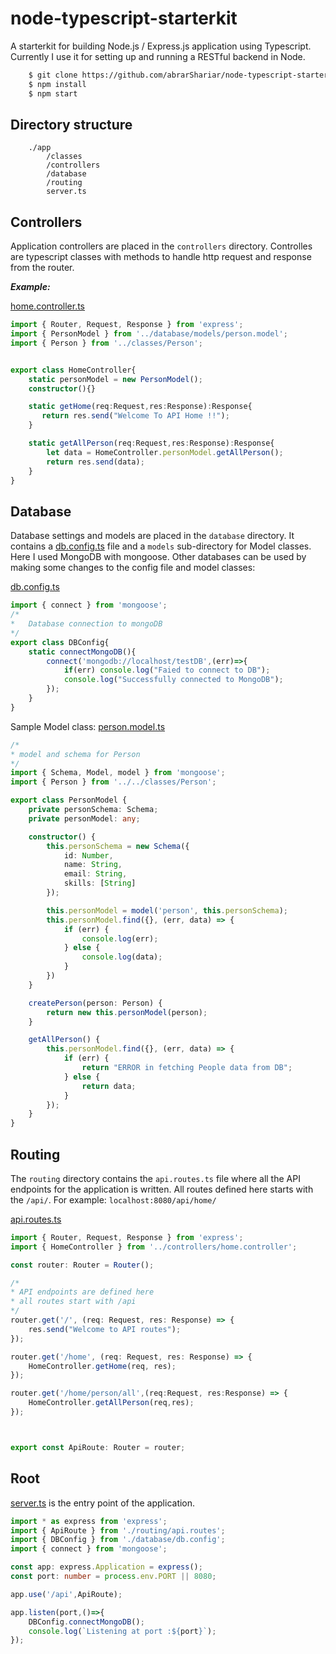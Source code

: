 # node-typescript-starterkit
 
A starterkit for building Node.js / Express.js application using Typescript. Currently I use it for setting up and running a RESTful backend in Node.


```sh
    $ git clone https://github.com/abrarShariar/node-typescript-starterkit.git
    $ npm install
    $ npm start
```

## Directory structure

```
    ./app
        /classes
        /controllers
        /database
        /routing
        server.ts
```

## Controllers

Application controllers are placed in the ```controllers``` directory. Controlles are typescript classes with methods to handle http request and response from the router.

***Example:***

[home.controller.ts](https://github.com/abrarShariar/node-typescript-starterkit/blob/master/app/controllers/home.controller.ts)


```ts
import { Router, Request, Response } from 'express';
import { PersonModel } from '../database/models/person.model';
import { Person } from '../classes/Person';


export class HomeController{
    static personModel = new PersonModel();
    constructor(){}

    static getHome(req:Request,res:Response):Response{
       return res.send("Welcome To API Home !!");
    }

    static getAllPerson(req:Request,res:Response):Response{
        let data = HomeController.personModel.getAllPerson();
        return res.send(data);
    }
}

```


## Database

Database settings and models are placed in the ```database``` directory. It contains a [db.config.ts](https://github.com/abrarShariar/node-typescript-starterkit/blob/master/app/database/db.config.ts) file and a ```models``` sub-directory for Model classes. Here I used MongoDB with mongoose. Other databases can be used by making some changes to the config file and model classes:


[db.config.ts](https://github.com/abrarShariar/node-typescript-starterkit/blob/master/app/database/db.config.ts)

```ts
import { connect } from 'mongoose';
/*
*   Database connection to mongoDB
*/ 
export class DBConfig{
    static connectMongoDB(){
        connect('mongodb://localhost/testDB',(err)=>{
            if(err) console.log("Faied to connect to DB");
            console.log("Successfully connected to MongoDB");
        });
    }
}
```

Sample Model class:
[person.model.ts](https://github.com/abrarShariar/node-typescript-starterkit/blob/master/app/database/models/person.model.ts)

```ts
/*
* model and schema for Person
*/
import { Schema, Model, model } from 'mongoose';
import { Person } from '../../classes/Person';

export class PersonModel {
    private personSchema: Schema;
    private personModel: any;

    constructor() {
        this.personSchema = new Schema({
            id: Number,
            name: String,
            email: String,
            skills: [String]
        });

        this.personModel = model('person', this.personSchema);     
        this.personModel.find({}, (err, data) => {
            if (err) {
                console.log(err);
            } else {
                console.log(data);
            }
        })
    }

    createPerson(person: Person) {
        return new this.personModel(person);
    }

    getAllPerson() {
        this.personModel.find({}, (err, data) => {
            if (err) {
                return "ERROR in fetching People data from DB";
            } else {
                return data;
            }
        });
    }
}

``` 

## Routing

The ```routing``` directory contains the ```api.routes.ts``` file where all the API endpoints for the application is written. 
All routes defined here starts with the `/api/`. For example: ```localhost:8080/api/home/```




[api.routes.ts](https://raw.githubusercontent.com/abrarShariar/node-typescript-starterkit/master/app/routing/api.routes.ts)

```ts
import { Router, Request, Response } from 'express';
import { HomeController } from '../controllers/home.controller';

const router: Router = Router();

/*
* API endpoints are defined here 
* all routes start with /api
*/
router.get('/', (req: Request, res: Response) => {
    res.send("Welcome to API routes");
});

router.get('/home', (req: Request, res: Response) => {
    HomeController.getHome(req, res);
});

router.get('/home/person/all',(req:Request, res:Response) => {
    HomeController.getAllPerson(req,res);
});



export const ApiRoute: Router = router;

```


## Root

[server.ts](https://github.com/abrarShariar/node-typescript-starterkit/blob/master/app/server.ts) is the entry point of the application.

```ts
import * as express from 'express';
import { ApiRoute } from './routing/api.routes';
import { DBConfig } from './database/db.config';
import { connect } from 'mongoose';

const app: express.Application = express();
const port: number = process.env.PORT || 8080;

app.use('/api',ApiRoute);

app.listen(port,()=>{
    DBConfig.connectMongoDB();
    console.log(`Listening at port :${port}`);
});
```